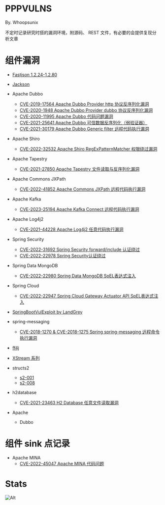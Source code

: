 # PPPVULNS

By. Whoopsunix

不定时记录研究时搭的漏洞环境，附源码、 REST 文件，有必要的会提供复现分析文章

# 组件漏洞

- [Fastjson 1.2.24-1.2.80](components/Fastjson)
- [Jackson](components/jacksonDemo)
- Apache Dubbo
    - [CVE-2019-17564 Apache Dubbo Provider http 协议反序列化漏洞](components/Apache%20Dubbo/CVE-2019-17564)
    - [CVE-2020-1948 Apache Dubbo Provider dubbo 协议反序列化漏洞](components/Apache%20Dubbo/HessianDemo)
    - [CVE-2020-11995 Apache Dubbo 代码问题漏洞](components/Apache%20Dubbo/HessianDemo)
    - [CVE-2021-25641 Apache Dubbo 可信数据反序列化（弱验证器）](components/Apache%20Dubbo/HessianDemo)
    - [CVE-2021-30179 Apache Dubbo Generic filter 远程代码执行漏洞](components/Apache%20Dubbo/HessianDemo)
- Apache Shiro
    - [CVE-2022-32532 Apache Shiro RegExPatternMatcher 权限绕过漏洞](components/Apache%20Shiro/CVE-2022-32532)
- Apache Tapestry
    - [CVE-2021-27850 Apache Tapestry 文件读取与反序列化漏洞](components/Apache%20Tapestry/CVE-2021-27850)
- Apache Commons JXPath
    - [CVE-2022-41852 Apache Commons JXPath 远程代码执行漏洞](components/Apache%20Commons%20JXPath/CVE-2022-41852)
- Apache Kafka
    - [CVE-2023-25194 Apache Kafka Connect 远程代码执行漏洞](components/Apache%20KafKa/CVE-2023-25194)
- Apache Log4j2
    - [CVE-2021-44228 Apache Log4j2 任意代码执行漏洞](components/Apache%20Log4j2/CVE-2021-44228)
- Spring Security
    - [CVE-2022-31692 Spring Security forward/include 认证绕过](components/Spring%20Security/CVE-2022-31692)
    - [CVE-2022-22978 Spring Security认证绕过](components/Spring%20Security/CVE-2022-22978)
- Spring Data MongoDB
    - [CVE-2022-22980 Spring Data MongoDB SpEL表达式注入](components/Spring%20Data%20MongoDB/CVE-2022-22980)
- Spring Cloud
    - [CVE-2022-22947 Spring Cloud Gateway Actuator API SpEL表达式注入](components/Spring%20Cloud/CVE-2022-22947)
- [SpringBootVulExploit by LandGrey](https://github.com/LandGrey/SpringBootVulExploit)
- spring-messaging
    - [CVE-2018-1270 & CVE-2018-1275 Spring spring-messaging 远程命令执行漏洞](components/spring-messaging/CVE-2018-1270)
- [ff4j](components/ff4j)
- [XStream 系列](components/XStreamDemo)
- structs2
    - [s2-001](components/structs2/s2-001)
    - [s2-008](components/structs2/s2-008)
- h2database
    - [CVE-2021-23463 H2 Database 任意文件读取漏洞](components/h2database/CVE-2021-23463)

- Apache
    - Dubbo

# 组件 sink 点记录

- Apache MINA
    - [CVE-2022-45047 Apache MINA 代码问题](sinks/MINASSHDDemo)

# Stats

![Alt](https://repobeats.axiom.co/api/embed/b08ab16cbdbcc2cfff679651c882b6c1b7d96928.svg "Repobeats analytics image")